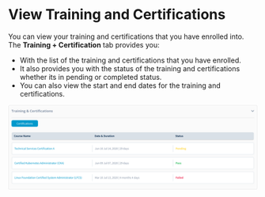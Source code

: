 # View Training and Certifications

You can view your training and certifications that you have enrolled into. The **Training + Certification** tab provides you:

* With the list of the training and certifications that you have enrolled.
*  It also provides you with the status of the training and certifications whether its in pending or completed status.
* You can also view the start and end dates for the training and certifications.

![Certifications](../.gitbook/assets/training.png)



